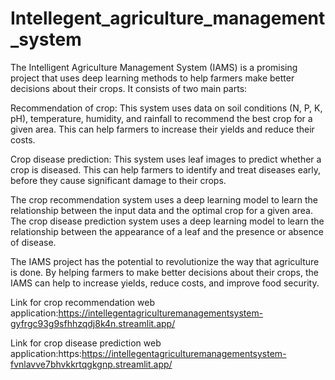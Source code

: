 # Intellegent_agriculture_management_system
The Intelligent Agriculture Management System (IAMS) is a promising project that uses deep learning methods to help farmers make better decisions about their crops. It consists of two main parts:

Recommendation of crop: This system uses data on soil conditions (N, P, K, pH), temperature, humidity, and rainfall to recommend the best crop for a given area. This can help farmers to increase their yields and reduce their costs.

Crop disease prediction: This system uses leaf images to predict whether a crop is diseased. This can help farmers to identify and treat diseases early, before they cause significant damage to their crops.

The crop recommendation system uses a deep learning model to learn the relationship between the input data and the optimal crop for a given area. The crop disease prediction system uses a deep learning model to learn the relationship between the appearance of a leaf and the presence or absence of disease.

The IAMS project has the potential to revolutionize the way that agriculture is done. By helping farmers to make better decisions about their crops, the IAMS can help to increase yields, reduce costs, and improve food security.


Link for crop recommendation web application:https://intellegentagriculturemanagementsystem-gyfrgc93g9sfhhzqdj8k4n.streamlit.app/

Link for crop disease prediction web application:https:https://intellegentagriculturemanagementsystem-fvnlavve7bhvkkrtqgkgnp.streamlit.app/
